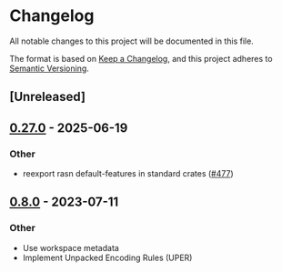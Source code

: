 # Changelog
All notable changes to this project will be documented in this file.

The format is based on [Keep a Changelog](https://keepachangelog.com/en/1.0.0/),
and this project adheres to [Semantic Versioning](https://semver.org/spec/v2.0.0.html).

## [Unreleased]

## [0.27.0](https://github.com/librasn/rasn/compare/rasn-cbr-v0.26.6...rasn-cbr-v0.27.0) - 2025-06-19

### Other

- reexport rasn default-features in standard crates ([#477](https://github.com/librasn/rasn/pull/477))

## [0.8.0](https://github.com/XAMPPRocky/rasn/compare/rasn-cap-v0.7.0...rasn-cap-v0.8.0) - 2023-07-11

### Other
- Use workspace metadata
- Implement Unpacked Encoding Rules (UPER)
